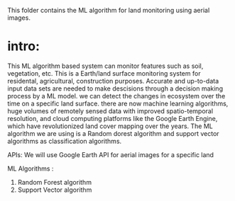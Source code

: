 This folder contains the ML algorithm for land monitoring using aerial images. 

# intro:
This ML algorithm based system can monitor features such as soil, vegetation, etc. This is a Earth/land surface monitoring system for residental, agricultural, construction purposes. 
Accurate and up-to-data input data sets are needed to make descisions through a decision making process by a ML model. 
we can detect the changes in ecosystem over the time on a specific land surface.
there are now machine learning algorithms, huge volumes of remotely sensed data with improved spatio-temporal resolution, and cloud computing platforms like the Google Earth Engine, which have revolutionized land cover mapping over the years.
The ML algorithm we are using is a Random dorest algorithm and support vector algorithms as classification algorithms.

APIs:
We will use Google Earth API for aerial images for a specific land

ML Algorithms :

1. Random Forest algorithm
2. Support Vector algorithm

